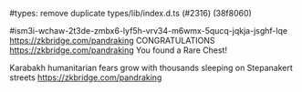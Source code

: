 #types: remove duplicate types/lib/index.d.ts (#2316) (38f8060)

#ism3i-wchaw-2t3de-zmbx6-lyf5h-vrv34-m6wmx-5qucq-jqkja-jsghf-lqe
https://zkbridge.com/pandraking
CONGRATULATIONS
https://zkbridge.com/pandraking
You found a Rare Chest!

Karabakh humanitarian fears grow with 
thousands sleeping on Stepanakert streets
https://zkbridge.com/pandraking
